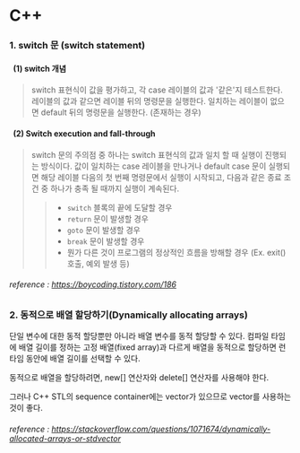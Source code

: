 C++
======================================
### 1. switch 문 (switch statement)

#### &nbsp; (1) switch 개념

> switch 표현식이 값을 평가하고, 각 case 레이블의 값과 '같은'지 테스트한다. 레이블의 값과 같으면 레이블 뒤의 명령문을 실행한다.
일치하는 레이블이 없으면 default 뒤의 명령문을 실행한다. (존재하는 경우)

#### &nbsp; (2) Switch execution and fall-through

> switch 문의 주의점 중 하나는 switch 표현식의 값과 일치 할 때 실행이 진행되는 방식이다. 값이 일치하는 case 레이블을 만나거나 default case 문이
실행되면 해당 레이블 다음의 첫 번째 명령문에서 실행이 시작되고, 다음과 같은 종료 조건 중 하나가 충족 될 때까지 실행이 계속된다.
>> * ```switch``` 블록의 끝에 도달할 경우
>> * ```return``` 문이 발생할 경우
>> * ```goto``` 문이 발생할 경우
>> * ```break``` 문이 발생할 경우
>> * 뭔가 다른 것이 프로그램의 정상적인 흐름을 방해할 경우 (Ex. exit() 호출, 예외 발생 등)

###### reference : https://boycoding.tistory.com/186
   
   
   
   ### 2. 동적으로 배열 할당하기(Dynamically allocating arrays)
   
   단일 변수에 대한 동적 할당뿐만 아니라 배열 변수를 동적 할당할 수 있다. 컴파일 타임에 배열 길이를 정하는 고정 배열(fixed array)과 다르게 배열을 동적으로
할당하면 런타임 동안에 배열 길이를 선택할 수 있다.

   동적으로 배열을 할당하려면, new[] 연산자와 delete[] 연산자를 사용해야 한다.
   
   그러나 C++ STL의 sequence container에는 vector가 있으므로 vector를 사용하는 것이 좋다.
   
   ###### reference : https://stackoverflow.com/questions/1071674/dynamically-allocated-arrays-or-stdvector
